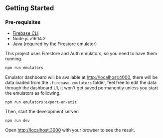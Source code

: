 ## Getting Started

### Pre-requisites

- [Firebase CLI](https://firebase.google.com/docs/cli#install_the_firebase_cli)
- Node.js v16.14.2
- Java (required by the Firestore emulator)

This project uses Firestore and Auth emulators, so you need to have them running.

```bash
npm run emulators
```

Emulator dashboard will be available at [http://localhost:4000](http://localhost:4000), there will be data loaded from the `.firebase-emulators` folder, feel free to edit the data through the dashboard UI, it won't get saved permanently unless you start the emulators as following.

```bash
npm run emulators:export-on-exit
```

Then, start the development server:

```bash
npm run dev
```

Open [http://localhost:3000](http://localhost:3000) with your browser to see the result.
